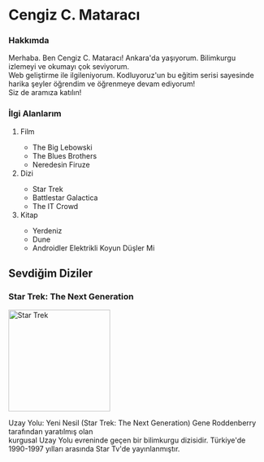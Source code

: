 <!DOCTYPE html>
<html>
    <head>
        <meta charset="UTF-8" />
    </head>    
        <body>
            <h1> Cengiz C. Mataracı</h1>
            <h3> Hakkımda </h3>
            <p>Merhaba. Ben Cengiz C. Mataracı! Ankara'da yaşıyorum. Bilimkurgu izlemeyi ve okumayı çok seviyorum. <br>
            Web geliştirme ile ilgileniyorum. Kodluyoruz'un bu eğitim serisi sayesinde harika şeyler öğrendim ve öğrenmeye devam ediyorum! <br> Siz de aramıza katılın! </p>
            <h3>İlgi Alanlarım</h3>            
            <ol>
                <li>Film</li>
                <ul>
                    <li><a href="https://www.imdb.com/title/tt0118715/?ref_=fn_al_tt_1"></a>The Big Lebowski </li>
                    <li>The Blues Brothers</li>
                    <li>Neredesin Firuze</li>
                </ul>
                <li>Dizi</li>
                <ul>
                    <li><a href="https://www.imdb.com/title/tt0796366/" ></a>Star Trek </li>
                    <li>Battlestar Galactica</li>
                    <li>The IT Crowd</li>
                </ul>
                <li>Kitap</li>
                <ul>
                    <li>Yerdeniz</li>
                    <li>Dune</li>
                    <li>Androidler Elektrikli Koyun Düşler Mi</li>
                </ul>
            </ol>
            <h2> Sevdiğim Diziler </h2>            
            <h3> Star Trek: The Next Generation </h3>
            <img src="https://www.kahramangiller.com/wp-content/uploads/2016/09/star-trek-beam.jpg" alt="Star Trek" width="200" height="200">            
            <p>Uzay Yolu: Yeni Nesil (Star Trek: The Next Generation) Gene Roddenberry tarafından yaratılmış olan <br>
            kurgusal Uzay Yolu evreninde geçen bir bilimkurgu dizisidir. Türkiye'de 1990-1997 yılları arasında Star Tv'de yayınlanmıştır.</p>         
      </body> 
</html>    
  
    
